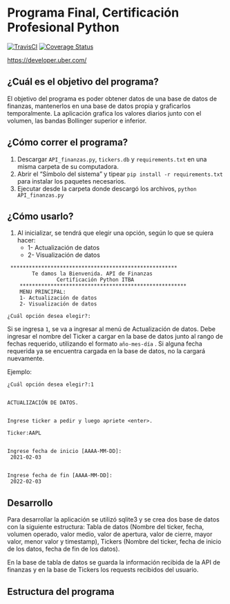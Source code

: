 Programa Final, Certificación Profesional Python
==============================

[![TravisCI](https://travis-ci.org/uber/Python-Sample-Application.svg?branch=master)](https://travis-ci.org/uber/Python-Sample-Application)
[![Coverage Status](https://coveralls.io/repos/uber/Python-Sample-Application/badge.png)](https://coveralls.io/r/uber/Python-Sample-Application)

https://developer.uber.com/

¿Cuál es el objetivo del programa?
-------------

El objetivo del programa es poder obtener datos de una base de datos de finanzas, mantenerlos en una base de datos propia y graficarlos temporalmente. La aplicación grafica los valores diarios junto con el volumen, las bandas Bollinger superior e inferior.
 
¿Cómo correr el programa?
---------------

1. Descargar `API_finanzas.py`, `tickers.db` y `requirements.txt` en una misma carpeta de su computadora.
2. Abrir el “Símbolo del sistema” y tipear `pip install -r requirements.txt` para instalar los paquetes necesarios.
3. Ejecutar desde la carpeta donde descargó los archivos, `python API_finanzas.py`


¿Cómo usarlo?
---------------
1. Al inicializar, se tendrá que elegir una opción, según lo que se quiera hacer:
     - 1- Actualización de datos
     - 2- Visualización de datos


```
 ******************************************************
        Te damos la Bienvenida. API de Finanzas
                Certificación Python ITBA
    ******************************************************
    MENU PRINCIPAL:
    1- Actualización de datos
    2- Visualización de datos

¿Cuál opción desea elegir?:
```

Si se ingresa `1`, se va a ingresar al menú de Actualización de datos.
Debe ingresar el nombre del Ticker a cargar en la base de datos junto al rango de fechas requerido, utilizando el formato `año-mes-día` . Si alguna fecha requerida ya se encuentra cargada en la base de datos, no la cargará nuevamente.

Ejemplo:
```
¿Cuál opción desea elegir?:1


ACTUALIZACIÓN DE DATOS.


Ingrese ticker a pedir y luego apriete <enter>.

Ticker:AAPL


Ingrese fecha de inicio [AAAA-MM-DD]:
 2021-02-03


Ingrese fecha de fin [AAAA-MM-DD]:
 2022-02-03

```

Desarrollo
--------------- 

Para desarrollar la aplicación se utilizó sqlite3 y se crea dos base de datos con la siguiente estructura: Tabla de datos (Nombre del ticker, fecha, volumen operado, valor medio, valor de apertura, valor de cierre, mayor valor, menor valor y timestamp), Tickers (Nombre del ticker, fecha de inicio de los datos, fecha de fin de los datos).

En la base de tabla de datos se guarda la información recibida de la API de finanzas y en la base de Tickers los requests recibidos del usuario.


Estructura del programa
---------------



